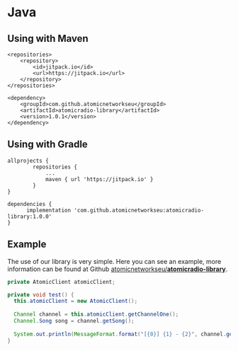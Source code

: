 # Java

## Using with Maven

```markup
<repositories>
	<repository>
	    <id>jitpack.io</id>
	    <url>https://jitpack.io</url>
	</repository>
</repositories>

<dependency>
    <groupId>com.github.atomicnetworkseu</groupId>
    <artifactId>atomicradio-library</artifactId>
    <version>1.0.1</version>
</dependency>
```

## Using with Gradle

```text
allprojects {
		repositories {
			...
			maven { url 'https://jitpack.io' }
		}
}

dependencies {
	  implementation 'com.github.atomicnetworkseu:atomicradio-library:1.0.0'
}
```

## Example

The use of our library is very simple. Here you can see an example, more information can be found at Github [atomicnetworkseu/**atomicradio-library**](https://github.com/atomicnetworkseu/atomicradio-library).

```java
private AtomicClient atomicClient;

private void test() {
  this.atomicClient = new AtomicClient();
  
  Channel channel = this.atomicClient.getChannelOne();
  Channel.Song song = channel.getSong();
  
  System.out.println(MessageFormat.format("[{0}] {1} - {2}", channel.getName(), song.getArtist(), song.getTitle()));
}
```

